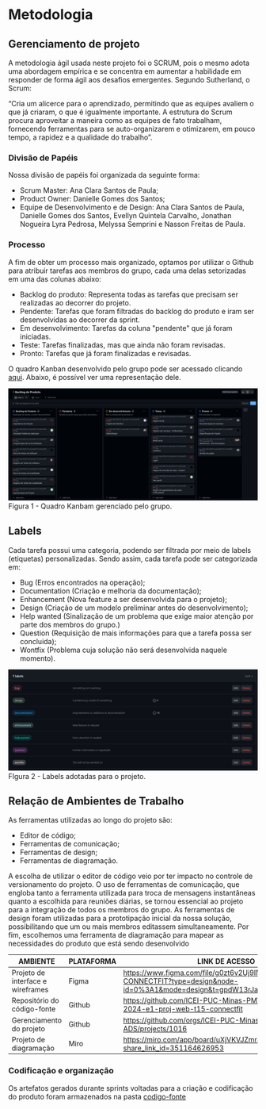 # Metodologia

<!-- LINK NÃO FUNCIONA, NECESSÁRIO ADICIONAR O LINK DO FIGMA
<span style="color:red">Pré-requisitos: <a href="2-Especificação do Projeto.md"> Documentação de Especificação</a></span> 
-->

## Gerenciamento de projeto

A metodologia ágil usada neste projeto foi o SCRUM, pois o mesmo adota uma abordagem empírica e se concentra em aumentar a habilidade em responder de forma ágil aos desafios emergentes. Segundo Sutherland, o Scrum:

“Cria um alicerce para o aprendizado, permitindo que as equipes avaliem o que já criaram, o que é igualmente importante. A estrutura do Scrum procura aproveitar a maneira como as equipes de fato trabalham, fornecendo ferramentas para se auto-organizarem e otimizarem, em pouco tempo, a rapidez e a qualidade do trabalho”.

### Divisão de Papéis

Nossa divisão de papéis foi organizada da seguinte forma:

- Scrum Master: Ana Clara Santos de Paula;
- Product Owner: Danielle Gomes dos Santos;
- Equipe de Desenvolvimento e de Design: Ana Clara Santos de Paula, Danielle Gomes dos Santos, Evellyn Quintela Carvalho, Jonathan Nogueira Lyra Pedrosa, Melyssa Semprini e Nasson Freitas de Paula.


### Processo

A fim de obter um processo mais organizado, optamos por utilizar o Github para atribuir tarefas aos membros do grupo, cada uma delas setorizadas em uma das colunas abaixo:

- Backlog do produto: Representa todas as tarefas que precisam ser realizadas ao decorrer do projeto.
- Pendente: Tarefas que foram filtradas do backlog do produto e iram ser desenvolvidas ao decorrer da sprint.
- Em desenvolvimento: Tarefas da coluna "pendente" que já foram iniciadas.
- Teste:  Tarefas finalizadas, mas que ainda não foram revisadas.
- Pronto: Tarefas que já foram finalizadas e revisadas.

O quadro Kanban desenvolvido pelo grupo pode ser acessado clicando [aqui](https://github.com/orgs/ICEI-PUC-Minas-PMV-ADS/projects/1016/views/2). Abaixo, é possível ver uma representação dele.

![Imagem-quadro-kanbam](/docs/img/backlog%20do%20produto.png)
Figura 1 - Quadro Kanbam gerenciado pelo grupo.

## Labels

Cada tarefa possui uma categoria, podendo ser filtrada por meio de labels (etiquetas) personalizadas. Sendo assim, cada tarefa pode ser categorizada em:

- Bug (Erros encontrados na operação);
- Documentation (Criação e melhoria da documentação);
- Enhancement (Nova feature a ser desenvolvida para o projeto);
- Design (Criação de um modelo preliminar antes do desenvolvimento);
- Help wanted (Sinalização de um problema que exige maior atenção por parte dos membros do grupo.)
- Question (Requisição de mais informações para que a tarefa possa ser concluida);
- Wontfix (Problema cuja solução não será desenvolvida naquele momento).

![Etiquetas](/docs/img/labels.png)
FIgura 2 - Labels adotadas para o projeto.

## Relação de Ambientes de Trabalho

As ferramentas utilizadas ao longo do projeto são:

- Editor de código;
- Ferramentas de comunicação;
- Ferramentas de design;
- Ferramentas de diagramação.

A escolha de utilizar o editor de código veio por ter impacto no controle de versionamento do projeto. O uso de ferramentas de comunicação, que engloba tanto a ferramenta utilizada para troca de mensagens instantâneas quanto a escolhida para reuniões diárias, se tornou essencial ao projeto para a integração de todos os membros do grupo. As ferramentas de design foram utilizadas para a prototipação inicial da nossa solução, possibilitando que um ou mais membros editassem simultaneamente. Por fim, escolhemos uma ferramenta de diagramação para mapear as necessidades do produto que está sendo desenvolvido

<!-- Adicionar o link do figma aqui -->

| AMBIENTE | PLATAFORMA | LINK DE ACESSO |
|------------|---------------| ----------- |
|Projeto de interface e wireframes| Figma | https://www.figma.com/file/g0zt6v2Uj9INeIchTBmcfH/HOME-CONNECTFIT?type=design&node-id=0%3A1&mode=design&t=gpdW13rJavzSZ2xv-1|
|Repositório do código-fonte | Github | https://github.com/ICEI-PUC-Minas-PMV-ADS/pmv-ads-2024-e1-proj-web-t15-connectfit |
|Gerenciamento do projeto| Github | https://github.com/orgs/ICEI-PUC-Minas-PMV-ADS/projects/1016 |
| Projeto de diagramação | Miro | https://miro.com/app/board/uXjVKVJZmr4=/?share_link_id=351164626953|


### Codificação e organização

Os artefatos gerados durante sprints voltadas para a criação e codificação do produto foram armazenados na pasta [codigo-fonte](/codigo-fonte/)

<!-- ## Controle de Versão

Nosso controle de versão foi realizado através do Git

--

A ferramenta de controle de versão adotada no projeto foi o
[Git](https://git-scm.com/), sendo que o [Github](https://github.com)
foi utilizado para hospedagem do repositório.

O projeto segue a seguinte convenção para o nome de branches:

- `main`: versão estável já testada do software
- `unstable`: versão já testada do software, porém instável
- `testing`: versão em testes do software
- `dev`: versão de desenvolvimento do software

Quanto à gerência de issues, o projeto adota a seguinte convenção para
etiquetas:

- `documentation`: melhorias ou acréscimos à documentação
- `bug`: uma funcionalidade encontra-se com problemas
- `enhancement`: uma funcionalidade precisa ser melhorada
- `feature`: uma nova funcionalidade precisa ser introduzida

Discuta como a configuração do projeto foi feita na ferramenta de versionamento escolhida. Exponha como a gerência de tags, merges, commits e branchs é realizada. Discuta como a gerência de issues foi realizada.

G

> **Links Úteis**:
> - [Microfundamento: Gerência de Configuração](https://pucminas.instructure.com/courses/87878/)
> - [Tutorial GitHub](https://guides.github.com/activities/hello-world/)
> - [Git e Github](https://www.youtube.com/playlist?list=PLHz_AreHm4dm7ZULPAmadvNhH6vk9oNZA)
>  - [Comparando fluxos de trabalho](https://www.atlassian.com/br/git/tutorials/comparing-workflows)
> - [Understanding the GitHub flow](https://guides.github.com/introduction/flow/)
> - [The gitflow workflow - in less than 5 mins](https://www.youtube.com/watch?v=1SXpE08hvGs)

## Gerenciamento de Projeto


> **Links Úteis**:
> - [11 Passos Essenciais para Implantar Scrum no seu Projeto](https://mindmaster.com.br/scrum-11-passos/)
> - [Scrum em 9 minutos](https://www.youtube.com/watch?v=XfvQWnRgxG0)
> - [Os papéis do Scrum e a verdade sobre cargos nessa técnica](https://www.atlassian.com/br/agile/scrum/roles)

### Processo

Coloque  informações sobre detalhes da implementação do Scrum seguido pelo grupo. O grupo deverá fazer uso do recurso de gerenciamento de projeto oferecido pelo GitHub, que permite acompanhar o andamento do projeto, a execução das tarefas e o status de desenvolvimento da solução.
 
> **Links Úteis**:
> - [Planejamento e Gestáo Ágil de Projetos](https://pucminas.instructure.com/courses/87878/pages/unidade-2-tema-2-utilizacao-de-ferramentas-para-controle-de-versoes-de-software)
> - [Sobre quadros de projeto](https://docs.github.com/pt/issues/organizing-your-work-with-project-boards/managing-project-boards/about-project-boards)
> - [Project management, made simple](https://github.com/features/project-management/)
> - [Sobre quadros de projeto](https://docs.github.com/pt/github/managing-your-work-on-github/about-project-boards)
> - [Como criar Backlogs no Github](https://www.youtube.com/watch?v=RXEy6CFu9Hk)
> - [Tutorial Slack](https://slack.com/intl/en-br/)

### Ferramentas

### IDE:
 - Visual Studio Code

- `HTML`: É utilizado para estruturar uma página web e apresentar conteúdo na web. 
- `CSS`: Utilizado para deixar o site visualmente mais atraente possibilitando a estilzação dos elementos inclusos na página web.
- `JavaScript`: Utilizamos o JS juntamente com o HTML e CSS, para validação de formulários e dados, conteúdo dinâmico entre outras possibilidades, juntamente as 3 linguagens são as principais a compor a WWW (World Wide Web). 

### Ferramentas de comunicação
- `Discord`: Utilizado para comunicação por meio de chmadas em grupo, mensagens canais para tarefas específicas e compatilhamento de tela em tempo real.
- `Whatsapp`: Utilizado para troca de mensagens e  agendamento de reuniões entre a equipe.

### Ferramentas de Modelagem:
- `Figma`= Utilizado para prototipar o projeto, fornece muitas ferramentas diversificadas.
- `Canva`= Utilizado em gráficos da documentaçãpo de contexto e em alguns desings, foi utilizado pela facilidade de utilização.
- `Illustrator`= Utilizado para criar nossa logo e alguns aspectos de desing, é bem parecido com o Photoshop por isso foi escolhido. 
- `Github`= Utilizado como meio de postagem e repositório de nosso trabalho, pela facilidade e possibilidade de armazenar em nuvem. 
-->
